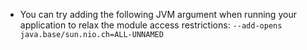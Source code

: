 * You can try adding the following JVM argument when running your application to relax the module access
  restrictions: `--add-opens java.base/sun.nio.ch=ALL-UNNAMED`